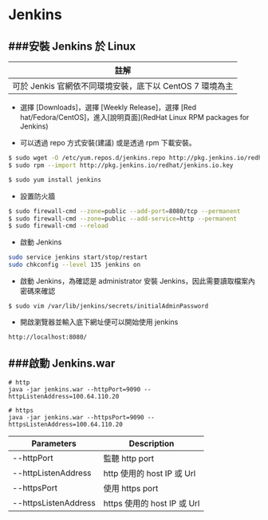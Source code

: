 # Jenkins

<script type="text/javascript" src="../js/general.js"></script>

###安裝 Jenkins 於 Linux
---

| 註解 |
| -- |
| 可於 Jenkis 官網依不同環境安裝，底下以 CentOS 7 環境為主 |

* 選擇 [Downloads]，選擇 [Weekly Release]，選擇 [Red hat/Fedora/CentOS]，進入[說明頁面](RedHat Linux RPM packages for Jenkins)

* 可以透過 repo 方式安裝(建議) 或是透過 rpm 下載安裝。

```Bash
$ sudo wget -O /etc/yum.repos.d/jenkins.repo http://pkg.jenkins.io/redhat/jenkins.repo
$ sudo rpm --import http://pkg.jenkins.io/redhat/jenkins.io.key

$ sudo yum install jenkins
```

* 設置防火牆

```Bash
$ sudo firewall-cmd --zone=public --add-port=8080/tcp --permanent
$ sudo firewall-cmd --zone=public --add-service=http --permanent
$ sudo firewall-cmd --reload
```

* 啟動 Jenkins

```Bash
sudo service jenkins start/stop/restart
sudo chkconfig --level 135 jenkins on
```

* 啟動 Jenkins，為確認是 administrator 安裝 Jenkins，因此需要讀取檔案內密碼來確認

```
$ sudo vim /var/lib/jenkins/secrets/initialAdminPassword
```

* 開啟瀏覽器並輸入底下網址便可以開始使用 jenkins

```
http://localhost:8080/
```

###啟動 Jenkins.war 
---

```
# http
java -jar jenkins.war --httpPort=9090 --httpListenAddress=100.64.110.20

# https
java -jar jenkins.war --httpsPort=9090 --httpsListenAddress=100.64.110.20
```

| Parameters | Description |
| -- | -- |
| --httpPort | 監聽 http port |
| --httpListenAddress | http 使用的 host IP 或 Url |
| --httpsPort | 使用 https port |
| --httpsListenAddress | https 使用的 host IP 或 Url |





